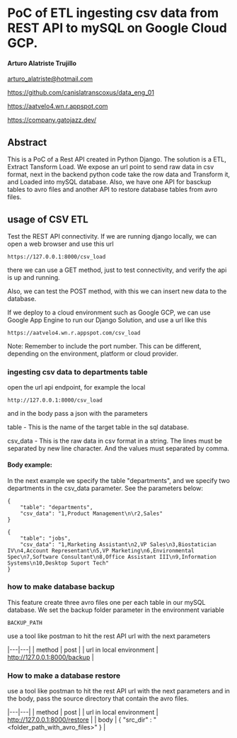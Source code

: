 # PoC of ETL ingesting csv data from REST API to mySQL on Google Cloud GCP.


#### Arturo Alatriste Trujillo

arturo_alatriste@hotmail.com

https://github.com/canislatranscoxus/data_eng_01

https://aatvelo4.wn.r.appspot.com

https://company.gatojazz.dev/


## Abstract

This is a PoC of a Rest API created in Python Django. 
The solution is a ETL, Extract Tansform Load.
We expose an url point to send raw data in csv format, 
next in the backend python code take the row data and Transform it,
and Loaded into mySQL database.
Also, we have one API for basckup tables to avro files
and another API to restore database tables from avro files.

## usage of CSV ETL

Test the REST API connectivity.
If we are running django locally, we can open a web browser and use this url

```
https://127.0.0.1:8000/csv_load
```

there we can use a GET method, just to test connectivity, and verify the api is up and running.

Also, we can test the POST method,
with this we can insert new data to the database.

If we deploy to a cloud environment such as Google GCP,
we can use Google App Engine to run our Django Solution, and use a url like this

```
https://aatvelo4.wn.r.appspot.com/csv_load
```



Note: Remember to include the port number. 
      This can be different, depending on the environment, platform or cloud provider. 

### ingesting csv data to departments table

open the url api endpoint, for example the local

```
http://127.0.0.1:8000/csv_load
```

and in the body pass a json with the parameters

table - This is the name of the target table in the sql database.

csv_data - This is the raw data in csv format in a string. The lines must be separated by 
           new line character. And the values must separated by comma. 

#### Body example:

In the next example we specify the table "departments", and we specify two departments in the 
csv_data parameter. See the parameters below:


```
{
    "table": "departments",
    "csv_data": "1,Product Management\n\r2,Sales"
}
```


```
{
    "table": "jobs",
    "csv_data": "1,Marketing Assistant\n2,VP Sales\n3,Biostatician IV\n4,Account Representant\n5,VP Marketing\n6,Environmental Spec\n7,Software Consultant\n8,Office Assistant III\n9,Information Systems\n10,Desktop Suport Tech"
}
```

### how to make database backup

This feature create three avro files one per each table in our mySQL database.
We set the backup folder parameter in the environment variable

```
BACKUP_PATH
```

use a tool like postman to hit the rest API url with the next parameters

|---|---|
| method | post |
| url in local environment | http://127.0.0.1:8000/backup |


### How to make a database restore

use a tool like postman to hit the rest API url with the next parameters
and in the body, pass the source directory that contain the avro files.

|---|---|
| method | post |
| url in local environment | http://127.0.0.1:8000/restore |
| body  | { "src_dir" : "<folder_path_with_avro_files>"  }  |
